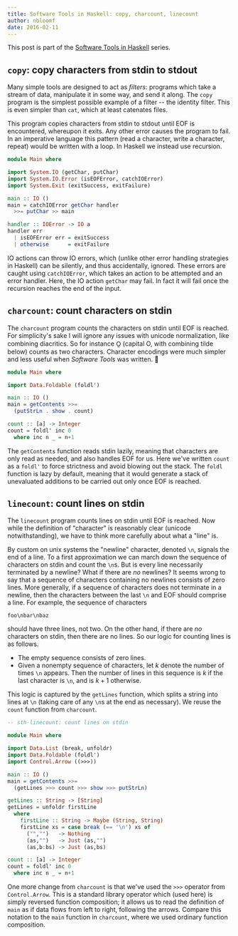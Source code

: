 ```yaml
---
title: Software Tools in Haskell: copy, charcount, linecount
author: nbloomf
date: 2016-02-11
---
```


This post is part of the [Software Tools in Haskell](/posts/2016-02-10-software-tools-in-haskell.html) series.


<a name="copy" />

## ``copy``: copy characters from stdin to stdout

Many simple tools are designed to act as *filters*: programs which take a stream of data, manipulate it in some way, and send it along. The ``copy`` program is the simplest possible example of a filter -- the identity filter. This is even simpler than ``cat``, which at least catenates files.

This program copies characters from stdin to stdout until EOF is encountered, whereupon it exits. Any other error causes the program to fail. In an imperative language this pattern (read a character, write a character, repeat) would be written with a loop. In Haskell we instead use recursion.


```haskell
module Main where

import System.IO (getChar, putChar)
import System.IO.Error (isEOFError, catchIOError)
import System.Exit (exitSuccess, exitFailure)

main :: IO ()
main = catchIOError getChar handler
  >>= putChar >> main

handler :: IOError -> IO a
handler err
  | isEOFError err = exitSuccess
  | otherwise      = exitFailure
```


IO actions can throw IO errors, which (unlike other error handling strategies in Haskell) can be silently, and thus accidentally, ignored. These errors are caught
using ``catchIOError``, which takes an action to be attempted and an error handler. Here, the IO action ``getChar`` may fail. In fact it will fail once the recursion reaches the end of the input.


<a name="charcount" />

## ``charcount``: count characters on stdin

The ``charcount`` program counts the characters on stdin until EOF is reached. For simplicity's sake I will ignore any issues with unicode normalization, like combining diacritics. So for instance O̰ (capital O, with combining tilde below) counts as two characters. Character encodings were much simpler and less useful when *Software Tools* was written. 🙂

```haskell
module Main where

import Data.Foldable (foldl')

main :: IO ()
main = getContents >>=
  (putStrLn . show . count)

count :: [a] -> Integer
count = foldl' inc 0
  where inc n _ = n+1
```

The ``getContents`` function reads stdin lazily, meaning that characters are only read as needed, and also handles EOF for us. Here we've written ``count`` as a ``foldl'`` to force strictness and avoid blowing out the stack. The ``foldl`` function is lazy by default, meaning that it would generate a stack of unevaluated additions to be carried out only once EOF is reached.



<a name="linecount" />

## ``linecount``: count lines on stdin

The ``linecount`` program counts lines on stdin until EOF is reached. Now while the definition of "character" is reasonably clear (unicode notwithstanding), we have to think more carefully about what a "line" is.

By custom on unix systems the "newline" character, denoted ``\n``, signals the end of a line. To a first approximation we can march down the sequence of characters on stdin and count the ``\n``s. But is every line necessarily terminated by a newline? What if there are *no* newlines? It seems wrong to say that a sequence of characters containing no newlines consists of zero lines. More generally, if a sequence of characters does not terminate in a newline, then the characters between the last ``\n`` and EOF should comprise a line. For example, the sequence of characters

    foo\nbar\nbaz

should have three lines, not two. On the other hand, if there are *no* characters on stdin, then there are no lines. So our logic for counting lines is as follows.

* The empty sequence consists of zero lines.
* Given a nonempty sequence of characters, let $k$ denote the number of times ``\n`` appears. Then the number of lines in this sequence is $k$ if the last character is ``\n``, and is $k+1$ otherwise.

This logic is captured by the ``getLines`` function, which splits a string into lines at ``\n`` (taking care of any ``\n``s at the end as necessary). We reuse the ``count`` function from ``charcount``.

```haskell
-- sth-linecount: count lines on stdin

module Main where

import Data.List (break, unfoldr)
import Data.Foldable (foldl')
import Control.Arrow ((>>>))

main :: IO ()
main = getContents >>=
  (getLines >>> count >>> show >>> putStrLn)

getLines :: String -> [String]
getLines = unfoldr firstLine
  where
    firstLine :: String -> Maybe (String, String)
    firstLine xs = case break (== '\n') xs of
      ("","")   -> Nothing
      (as,"")   -> Just (as,"")
      (as,b:bs) -> Just (as,bs)

count :: [a] -> Integer
count = foldl' inc 0
  where inc n _ = n+1
```

One more change from ``charcount`` is that we've used the ``>>>`` operator from ``Control.Arrow``. This is a standard library operator which (used here) is simply reversed function composition; it allows us to read the definition of ``main`` as if data flows from left to right, following the arrows. Compare this notation to the ``main`` function in ``charcount``, where we used ordinary function composition.
